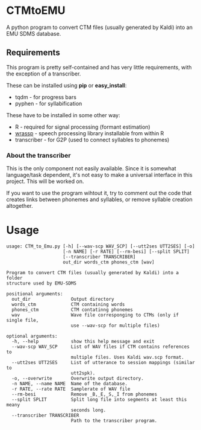 # CTMtoEMU

A python program to convert CTM files (usually generated by Kaldi) into an EMU SDMS database.

## Requirements

This program is pretty self-contained and has very little requirements, with the exception of a transcriber.

These can be installed using **pip** or **easy_install**:
  
  * tqdm - for progress bars
  * pyphen - for syllabification
  
These have to be installed in some other way:

  * R - required for signal processing (formant estimation)
  * [wrassp](https://cran.r-project.org/web/packages/wrassp/index.html) - speech processing library installable from within R
  * transcriber - for G2P (used to connect syllables to phonemes)
  
### About the transcriber

This is the only component not easily available. Since it is somewhat language/task dependent, it's not easy to make a universal
interface in this project. This will be worked on.

If you want to use the program wihtout it, try to comment out the code that creates links between phonemes and syllables, or 
remove syllable creation altogether.

# Usage
    usage: CTM_to_Emu.py [-h] [--wav-scp WAV_SCP] [--utt2ses UTT2SES] [-o]
                         [-n NAME] [-r RATE] [--rm-besi] [--split SPLIT]
                         [--transcriber TRANSCRIBER]
                         out_dir words_ctm phones_ctm [wav]

    Program to convert CTM files (usually generated by Kaldi) into a folder
    structure used by EMU-SDMS

    positional arguments:
      out_dir               Output directory
      words_ctm             CTM containing words
      phones_ctm            CTM contatinng phonemes
      wav                   Wave file corresponging to CTMs (only if single file,
                            use --wav-scp for multiple files)

    optional arguments:
      -h, --help            show this help message and exit
      --wav-scp WAV_SCP     List of WAV files if CTM contains references to
                            multiple files. Uses Kaldi wav.scp format.
      --utt2ses UTT2SES     List of utterance to session mappings (similar to
                            utt2spk).
      -o, --overwrite       Overwrite output directory.
      -n NAME, --name NAME  Name of the database.
      -r RATE, --rate RATE  Samplerate of WAV file
      --rm-besi             Remove _B,_E,_S,_I from phonemes
      --split SPLIT         Split long file into segments at least this meany
                            seconds long.
      --transcriber TRANSCRIBER
                            Path to the transcriber program.
